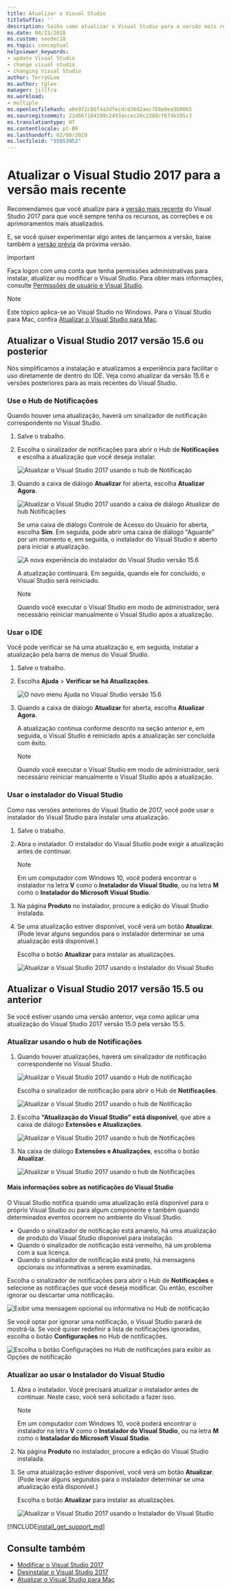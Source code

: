 ```yaml
---
title: Atualizar o Visual Studio
titleSuffix: ''
description: Saiba como atualizar o Visual Studio para a versão mais recente, passo a passo.
ms.date: 04/23/2018
ms.custom: seodec18
ms.topic: conceptual
helpviewer_keywords:
- update Visual Studio
- change visual studio
- changing Visual Studio
author: TerryGLee
ms.author: tglee
manager: jillfra
ms.workload:
- multiple
ms.openlocfilehash: a8e972c86f4a3dfecdcd36d2aec768e0ea3b0065
ms.sourcegitcommit: 21d667104199c2493accec20c2388cf674b195c3
ms.translationtype: HT
ms.contentlocale: pt-BR
ms.lasthandoff: 02/08/2019
ms.locfileid: "55953952"
---
```

# <a name="update-visual-studio-2017-to-the-most-recent-release"></a>Atualizar o Visual Studio 2017 para a versão mais recente

Recomendamos que você atualize para a [versão mais recente](/visualstudio/releasenotes/vs2017-relnotes) do Visual Studio 2017 para que você sempre tenha os recursos, as correções e os aprimoramentos mais atualizados.

E, se você quiser experimentar algo antes de lançarmos a versão, baixe também a [versão prévia](/visualstudio/releasenotes/vs2017-preview-relnotes) da próxima versão.

> [!IMPORTANT]
> Faça logon com uma conta que tenha permissões administrativas para instalar, atualizar ou modificar o Visual Studio. Para obter mais informações, consulte [Permissões de usuário e Visual Studio](../ide/user-permissions-and-visual-studio.md).

> [!NOTE]
> Este tópico aplica-se ao Visual Studio no Windows. Para o Visual Studio para Mac, confira [Atualizar o Visual Studio para Mac](/visualstudio/mac/update).

## <a name="update-visual-studio-2017-version-156-or-later"></a>Atualizar o Visual Studio 2017 versão 15.6 ou posterior

Nós simplificamos a instalação e atualizamos a experiência para facilitar o uso diretamente de dentro do IDE. Veja como atualizar da versão 15.6 e versões posteriores para as mais recentes do Visual Studio.

### <a name="use-the-notifications-hub"></a>Use o Hub de Notificações

Quando houver uma atualização, haverá um sinalizador de notificação correspondente no Visual Studio.

1. Salve o trabalho.

2. Escolha o sinalizador de notificações para abrir o Hub de **Notificações** e escolha a atualização que você deseja instalar.

   ![Atualizar o Visual Studio 2017 usando o hub de Notificação](media/vs-install-notifications-hub-15dot6.png "O hub de Notificações no Visual Studio 2017")

3. Quando a caixa de diálogo **Atualizar** for aberta, escolha **Atualizar Agora**.

    ![Atualizar o Visual Studio 2017 usando a caixa de diálogo Atualizar do hub Notificações](media/vs-update-now-from-notifications-hub.png "A caixa de diálogo Atualizar do hub Notificações no Visual Studio")

     Se uma caixa de diálogo Controle de Acesso do Usuário for aberta, escolha **Sim**. Em seguida, pode abrir uma caixa de diálogo "Aguarde" por um momento e, em seguida, o instalador do Visual Studio é aberto para iniciar a atualização.

     ![A nova experiência do instalador do Visual Studio versão 15.6](media/visual-studio-15dot6-installer.png "A nova experiência do instalador do Visual Studio versão 15.6")

     A atualização continuará. Em seguida, quando ele for concluído, o Visual Studio será reiniciado.

     > [!NOTE]
     > Quando você executar o Visual Studio em modo de administrador, será necessário reiniciar manualmente o Visual Studio após a atualização.

### <a name="use-the-ide"></a>Usar o IDE

Você pode verificar se há uma atualização e, em seguida, instalar a atualização pela barra de menus do Visual Studio.

1. Salve o trabalho.

2. Escolha **Ajuda** > **Verificar se há Atualizações**.

     ![O novo menu Ajuda no Visual Studio versão 15.6](media/vs-help-menu-check-for-updates.png "O novo menu Ajuda no Visual Studio versão 15.6")

3. Quando a caixa de diálogo **Atualizar** for aberta, escolha **Atualizar Agora**.

   A atualização continua conforme descrito na seção anterior e, em seguida, o Visual Studio é reiniciado após a atualização ser concluída com êxito.

   > [!NOTE]
   > Quando você executar o Visual Studio em modo de administrador, será necessário reiniciar manualmente o Visual Studio após a atualização.

### <a name="use-the-visual-studio-installer"></a>Usar o instalador do Visual Studio

Como nas versões anteriores do Visual Studio de 2017, você pode usar o instalador do Visual Studio para instalar uma atualização.

1. Salve o trabalho.

2. Abra o instalador. O instalador do Visual Studio pode exigir a atualização antes de continuar.

   > [!NOTE]
   > Em um computador com Windows 10, você poderá encontrar o instalador na letra **V** como o **Instalador do Visual Studio**, ou na letra **M** como o **Instalador do Microsoft Visual Studio**.

3. Na página **Produto** no instalador, procure a edição do Visual Studio instalada.

4. Se uma atualização estiver disponível, você verá um botão **Atualizar**. (Pode levar alguns segundos para o instalador determinar se uma atualização está disponível.)

   Escolha o botão **Atualizar** para instalar as atualizações.

     ![Atualizar o Visual Studio 2017 usando o Instalador do Visual Studio](media/update-visual-studio.png "Atualizar o Visual Studio 2017 usando o Instalador do Visual Studio")

## <a name="update-visual-studio-2017-version-155-or-earlier"></a>Atualizar o Visual Studio 2017 versão 15.5 ou anterior

Se você estiver usando uma versão anterior, veja como aplicar uma atualização do Visual Studio 2017 versão 15.0 pela versão 15.5.

### <a name="update-by-using-the-notifications-hub"></a>Atualizar usando o hub de Notificações

1. Quando houver atualizações, haverá um sinalizador de notificação correspondente no Visual Studio.

   ![Atualizar o Visual Studio 2017 usando o Hub de notificação](media/notification-flag.png "O sinalizador de Notificação de atualização no Visual Studio")

   Escolha o sinalizador de notificação para abrir o Hub de **Notificações**.

   ![Atualizar o Visual Studio 2017 usando o hub de Notificação](media/notifications-hub.png "O hub de Notificações no Visual Studio")

2. Escolha **“Atualização do Visual Studio” está disponível**, que abre a caixa de diálogo **Extensões e Atualizações**.

   ![Atualizar o Visual Studio 2017 usando o hub de Notificações](media/notifications-hub-select.png "O hub de Notificações no Visual Studio")

3. Na caixa de diálogo **Extensões e Atualizações**, escolha o botão **Atualizar**.

   ![Atualizar o Visual Studio 2017 usando o hub de Notificações](media/notifications-extensions-and-updates.png "A caixa de diálogo Extensões e Atualizações no Visual Studio")

#### <a name="more-about-visual-studio-notifications"></a>Mais informações sobre as notificações do Visual Studio

O Visual Studio notifica quando uma atualização está disponível para o próprio Visual Studio ou para algum componente e também quando determinados eventos ocorrem no ambiente do Visual Studio.

* Quando o sinalizador de notificação está amarelo, há uma atualização de produto do Visual Studio disponível para instalação.
* Quando o sinalizador de notificação está vermelho, há um problema com a sua licença.
* Quando o sinalizador de notificação está preto, há mensagens opcionais ou informativas a serem examinadas.

Escolha o sinalizador de notificações para abrir o Hub de **Notificações** e selecione as notificações que você deseja modificar. Ou então, escolher ignorar ou descartar uma notificação.

 ![Exibir uma mensagem opcional ou informativa no Hub de notificação](media/notification-flag-optional.png "O sinalizador de Notificação de mensagens opcionais ou informativas no Visual Studio")

Se você optar por ignorar uma notificação, o Visual Studio parará de mostrá-la. Se você quiser redefinir a lista de notificações ignoradas, escolha o botão **Configurações** no Hub de notificações.

   ![Escolha o botão Configurações no Hub de notificações para exibir as Opções de notificação](media/vs-notifications-hub-settings-button.png "Escolha o botão Configurações no Hub de notificações para exibir as opções de notificação")

### <a name="update-by-using-the-visual-studio-installer"></a>Atualizar ao usar o Instalador do Visual Studio

1. Abra o instalador. Você precisará atualizar o instalador antes de continuar. Neste caso, você será solicitado a fazer isso.

   > [!NOTE]
   > Em um computador com Windows 10, você poderá encontrar o instalador na letra **V** como o **Instalador do Visual Studio**, ou na letra **M** como o **Instalador do Microsoft Visual Studio**.

2. Na página **Produto** no instalador, procure a edição do Visual Studio instalada.

3. Se uma atualização estiver disponível, você verá um botão **Atualizar**. (Pode levar alguns segundos para o instalador determinar se uma atualização está disponível.)

   Escolha o botão **Atualizar** para instalar as atualizações.

     ![Atualizar o Visual Studio 2017 usando o Instalador do Visual Studio](media/update-visual-studio.png "Atualizar o Visual Studio 2017 usando o Instalador do Visual Studio")

[!INCLUDE[install_get_support_md](includes/install_get_support_md.md)]

## <a name="see-also"></a>Consulte também

* [Modificar o Visual Studio 2017](modify-visual-studio.md)
* [Desinstalar o Visual Studio 2017](uninstall-visual-studio.md)
* [Atualizar o Visual Studio para Mac](/visualstudio/mac/update)